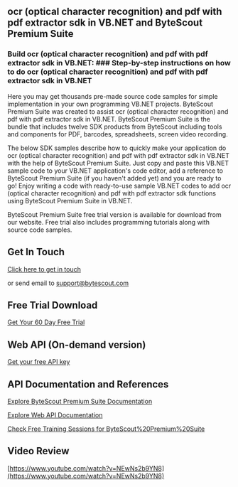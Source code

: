 ## ocr (optical character recognition) and pdf with pdf extractor sdk in VB.NET and ByteScout Premium Suite

### Build ocr (optical character recognition) and pdf with pdf extractor sdk in VB.NET: ### Step-by-step instructions on how to do ocr (optical character recognition) and pdf with pdf extractor sdk in VB.NET

Here you may get thousands pre-made source code samples for simple implementation in your own programming VB.NET projects. ByteScout Premium Suite was created to assist ocr (optical character recognition) and pdf with pdf extractor sdk in VB.NET. ByteScout Premium Suite is the bundle that includes twelve SDK products from ByteScout including tools and components for PDF, barcodes, spreadsheets, screen video recording.

The below SDK samples describe how to quickly make your application do ocr (optical character recognition) and pdf with pdf extractor sdk in VB.NET with the help of ByteScout Premium Suite.  Just copy and paste this VB.NET sample code to your VB.NET application's code editor, add a reference to ByteScout Premium Suite (if you haven't added yet) and you are ready to go! Enjoy writing a code with ready-to-use sample VB.NET codes to add ocr (optical character recognition) and pdf with pdf extractor sdk functions using ByteScout Premium Suite in VB.NET.

ByteScout Premium Suite free trial version is available for download from our website. Free trial also includes programming tutorials along with source code samples.

## Get In Touch

[Click here to get in touch](https://bytescout.zendesk.com/hc/en-us/requests/new?subject=ByteScout%20Premium%20Suite%20Question)

or send email to [support@bytescout.com](mailto:support@bytescout.com?subject=ByteScout%20Premium%20Suite%20Question) 

## Free Trial Download

[Get Your 60 Day Free Trial](https://bytescout.com/download/web-installer?utm_source=github-readme)

## Web API (On-demand version)

[Get your free API key](https://pdf.co/documentation/api?utm_source=github-readme)

## API Documentation and References

[Explore ByteScout Premium Suite Documentation](https://bytescout.com/documentation/index.html?utm_source=github-readme)

[Explore Web API Documentation](https://pdf.co/documentation/api?utm_source=github-readme)

[Check Free Training Sessions for ByteScout%20Premium%20Suite](https://academy.bytescout.com/)

## Video Review

[https://www.youtube.com/watch?v=NEwNs2b9YN8](https://www.youtube.com/watch?v=NEwNs2b9YN8)